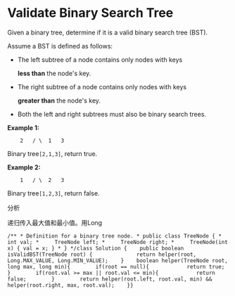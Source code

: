 # Validate Binary Search Tree

Given a binary tree, determine if it is a valid binary search tree \(BST\).

Assume a BST is defined as follows:

* The left subtree of a node contains only nodes with keys

  **less than** the node's key.

* The right subtree of a node contains only nodes with keys

  **greater than** the node's key.

* Both the left and right subtrees must also be binary search trees.

**Example 1:**

```text
    2   / \  1   3
```

Binary tree`[2,1,3]`, return true.

**Example 2:**

```text
    1   / \  2   3
```

Binary tree`[1,2,3]`, return false.

分析

递归传入最大值和最小值。用Long

```text
/** * Definition for a binary tree node. * public class TreeNode { *     int val; *     TreeNode left; *     TreeNode right; *     TreeNode(int x) { val = x; } * } */class Solution {    public boolean isValidBST(TreeNode root) {              return helper(root, Long.MAX_VALUE, Long.MIN_VALUE);    }    boolean helper(TreeNode root, long max, long min){        if(root == null){            return true;        }        if(root.val >= max || root.val <= min){            return false;        }        return helper(root.left, root.val, min) && helper(root.right, max, root.val);    }}
```

